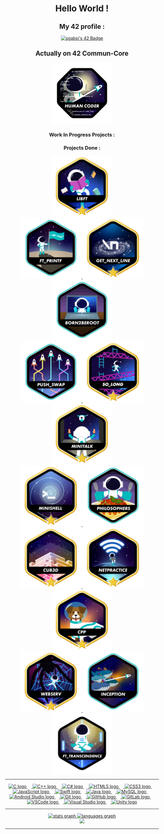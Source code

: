 <h1 align="center">Hello World ! </h1>

<h2 align="center">My 42 profile : </h2>

<div align="center">
  <a href="https://profile.intra.42.fr/users/sgabsi">  
    <img src="https://badge.mediaplus.ma/darkblue/sgabsi?1337Badge=off&UM6P=off" alt="sgabsi's 42 Badge" />
  </a>
</div>

<h2 align="center">Actually on 42 Commun-Core</h2>


<div align="center">
  <img height="200" src="./imgs/badges/common_coren.png" />
</div>

<h3 align="center">Work In Progress Projects :</h3>

<div align="center">
  
</div>

<h3 align="center">Projects Done :</h3>

<div align="center">
  <a href="https://github.com/LeSabreDeDieu/libft">
    <img height="200" src="./imgs/badges/libftm.png" />
  </a>
</div>

<div align="center">
  <a href="https://github.com/LeSabreDeDieu/ft_printf">
    <img height="200" src="./imgs/badges/ft_printfe.png" />
  </a>
  <a href="https://github.com/LeSabreDeDieu/gnl-42">
    <img height="200" src="./imgs/badges/get_next_linem.png" />
  </a>
  <img height="200" src="./imgs/badges/born2beroote.png" />
</div>

<div align="center">
  <a href="https://github.com/LeSabreDeDieu/push_swap">
    <img height="200" src="./imgs/badges/push_swape.png" />
  </a>
  <a href="https://github.com/LeSabreDeDieu/so_long">
    <img height="200" src="./imgs/badges/so_longm.png" />
  </a>
  <a href="https://github.com/LeSabreDeDieu/Minitalk">
    <img height="200" src="./imgs/badges/minitalkm.png" />
  </a>
</div>

<div align="center">
  <a href="https://github.com/LeSabreDeDieu/Minishell">
    <img height="200" src="./imgs/badges/minishellm.png" />
  </a>
  <a href="https://github.com/LeSabreDeDieu/philosopher">
    <img height="200" src="./imgs/badges/philosopherse.png" />
  </a>
</div>

<div align="center">
  <a href="https://github.com/LeSabreDeDieu/Cub3D">
    <img height="200" src="./imgs/badges/cub3dm.png" />
  </a>
  <img height="200" src="./imgs/badges/netpracticem.png" />
  <a href="https://github.com/LeSabreDeDieu/Module_cpp">
    <img height="200" src="./imgs/badges/cppm.png" />
  </a>
</div>

<div align="center">
  <a href="https://github.com/LeSabreDeDieu/Webserv">
    <img height="200" src="./imgs/badges/webservm.png" />
  </a>
  <a href="https://github.com/LeSabreDeDieu/Inception">
    <img height="200" src="./imgs/badges/inceptione.png" />
  </a>
</div>

<div align="center">
  <a href="https://github.com/LeSabreDeDieu">
    <img height="200" src="./imgs/badges/ft_transcendencen.png"
  </a>
</div>

---

<div align="center">
  <img src="https://cdn.jsdelivr.net/gh/devicons/devicon/icons/c/c-original.svg" height="40" alt="C logo" />
  <img width="12" />
  <img src="https://cdn.jsdelivr.net/gh/devicons/devicon/icons/cplusplus/cplusplus-original.svg" height="40" alt="C++ logo" />
  <img width="12" />
  <img src="https://cdn.jsdelivr.net/gh/devicons/devicon/icons/csharp/csharp-original.svg" height="40" alt="C# logo" />
  <img width="12" />
  <img src="https://cdn.jsdelivr.net/gh/devicons/devicon/icons/html5/html5-original.svg" height="40" alt="HTML5 logo" />
  <img width="12" />
  <img src="https://cdn.jsdelivr.net/gh/devicons/devicon/icons/css3/css3-original.svg" height="40" alt="CSS3 logo" />
  <img width="12" />
  <img src="https://cdn.jsdelivr.net/gh/devicons/devicon/icons/javascript/javascript-original.svg" height="40" alt="JavaScript logo" />
  <img width="12" />
  <img src="https://cdn.jsdelivr.net/gh/devicons/devicon/icons/swift/swift-original.svg" height="40" alt="Swift logo" />
  <img width="12" />
  <img src="https://cdn.jsdelivr.net/gh/devicons/devicon/icons/java/java-original.svg" height="40" alt="Java logo" />
  <img width="12" />
  <img src="https://cdn.jsdelivr.net/gh/devicons/devicon/icons/mysql/mysql-original.svg" height="40" alt="MySQL logo" />
  <img width="12" />
  <img src="https://cdn.jsdelivr.net/gh/devicons/devicon/icons/androidstudio/androidstudio-original.svg" height="40" alt="Android Studio logo" />
  <img width="12" />
  <img src="https://cdn.jsdelivr.net/gh/devicons/devicon/icons/git/git-original.svg" height="40" alt="Git logo" />
  <img width="12" />
  <img src="https://cdn.jsdelivr.net/gh/devicons/devicon/icons/github/github-original.svg" height="40" alt="GitHub logo" />
  <img width="12" />
  <img src="https://cdn.jsdelivr.net/gh/devicons/devicon/icons/gitlab/gitlab-original.svg" height="40" alt="GitLab logo" />
  <img width="12" />
  <img src="https://cdn.jsdelivr.net/gh/devicons/devicon/icons/vscode/vscode-original.svg" height="40" alt="VSCode logo" />
  <img width="12" />
  <img src="https://cdn.jsdelivr.net/gh/devicons/devicon/icons/visualstudio/visualstudio-plain.svg" height="40" alt="Visual Studio logo" />
  <img width="12" />
  <img src="https://cdn.jsdelivr.net/gh/devicons/devicon/icons/unity/unity-original.svg" height="40" alt="Unity logo" />
</div>

---

<div align="center">
  <img src="https://github-readme-stats.vercel.app/api?username=LeSabreDeDieu&hide_title=false&hide_rank=false&show_icons=true&include_all_commits=true&count_private=true&disable_animations=false&theme=dracula&locale=en&hide_border=false&order=1" height="150" alt="stats graph" />
  <img src="https://github-readme-stats.vercel.app/api/top-langs?username=LeSabreDeDieu&locale=en&hide_title=false&layout=compact&card_width=320&langs_count=5&theme=dracula&hide_border=false&order=2" height="150" alt="languages graph" />
</div>
<div align="center">
  <img src="https://profile-counter.glitch.me/LeSabreDeDieu/count.svg?" />
</div>

---
